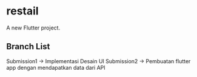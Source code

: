 # restail

A new Flutter project.

## Branch List

Submission1 -> Implementasi Desain UI
Submission2 -> Pembuatan flutter app dengan mendapatkan data dari API
